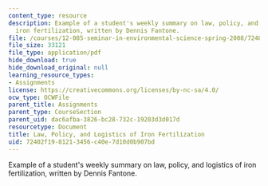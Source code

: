 ```yaml
---
content_type: resource
description: Example of a student's weekly summary on law, policy, and logistics of
  iron fertilization, written by Dennis Fantone.
file: /courses/12-085-seminar-in-environmental-science-spring-2008/72402f1981213456c40e7d10d0b907bd_fantone_w6.pdf
file_size: 33121
file_type: application/pdf
hide_download: true
hide_download_original: null
learning_resource_types:
- Assignments
license: https://creativecommons.org/licenses/by-nc-sa/4.0/
ocw_type: OCWFile
parent_title: Assignments
parent_type: CourseSection
parent_uid: dac6afba-3826-bc28-732c-19203d3d017d
resourcetype: Document
title: Law, Policy, and Logistics of Iron Fertilization
uid: 72402f19-8121-3456-c40e-7d10d0b907bd
---
```

Example of a student's weekly summary on law, policy, and logistics of iron fertilization, written by Dennis Fantone.